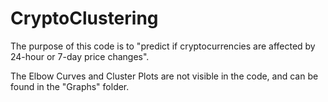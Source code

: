 # CryptoClustering

The purpose of this code is to "predict if cryptocurrencies are affected by 24-hour or 7-day price changes".

The Elbow Curves and Cluster Plots are not visible in the code, and can be found in the "Graphs" folder.
